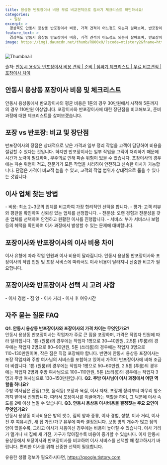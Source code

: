 ```yaml
---
title: 용상동 반포장이사 비용 무료 비교견적으로 짐싸기 체크리스트 확인하세요!
categories:
  - 일상
excerpt: >
  경상북도 안동시 용상동 반포장이사 비용, 가격 견적이 어느정도 되는지 살펴보며, 반포장이사를 준비함에 있어 짐싸기 준비 체크리스트가 무엇인지 보겠습니다. 마지막으로 포장이사와 차이점을 통해 무료 비교견적으로 어떤 것이 더 합리적인 선택인지 공유 드립니다.안동시 용상동 포장이사 견적 샘플 보기 👈 클릭안동시 용상동 포장이사 가격 살펴보기 👈 클릭안동시 용상동 반포장이사 평균 이사 비용평수안동시 용상동 평균 이사 비용원룸 이사9평 이하 (1톤)30만원~투룸/쓰리룸 이사16평 ~ 20평 (2.5톤)80만원~쓰리룸 이사21평 (5톤) ~110만원~우리집 무료 이사견적 받기 👈 클릭포장 vs 반포장: 비교 및 장단점이사 방식에 따라 가격과 서비스 범위가 상이하며, 포장과 반포장의 가장 큰 차이점은 고객의 작..
feature_text: >
  경상북도 안동시 용상동 반포장이사 비용, 가격 견적이 어느정도 되는지 살펴보며, 반포장이사를 준비함에 있어 짐싸기 준비 체크리스트가 무엇인지 보겠습니다. 마지막으로 포장이사와 차이점을 통해 무료 비교견적으로 어떤 것이 더 합리적인 선택인지 공유 드립니다.안동시 용상동 포장이사 견적 샘플 보기 👈 클릭안동시 용상동 포장이사 가격 살펴보기 👈 클릭안동시 용상동 반포장이사 평균 이사 비용평수안동시 용상동 평균 이사 비용원룸 이사9평 이하 (1톤)30만원~투룸/쓰리룸 이사16평 ~ 20평 (2.5톤)80만원~쓰리룸 이사21평 (5톤) ~110만원~우리집 무료 이사견적 받기 👈 클릭포장 vs 반포장: 비교 및 장단점이사 방식에 따라 가격과 서비스 범위가 상이하며, 포장과 반포장의 가장 큰 차이점은 고객의 작..
image: https://img1.daumcdn.net/thumb/R800x0/?scode=mtistory2&fname=https%3A%2F%2Fblog.kakaocdn.net%2Fdn%2F0xVOP%2FbtsHd98hZjj%2FqC9iy2ktX1qNs8pdj11LU1%2Fimg.webp
---
```


![Thumbnail](https://img1.daumcdn.net/thumb/R800x0/?scode=mtistory2&fname=https%3A%2F%2Fblog.kakaocdn.net%2Fdn%2F0xVOP%2FbtsHd98hZjj%2FqC9iy2ktX1qNs8pdj11LU1%2Fimg.webp)

<p>출처: <a href="https://qoogle.tistory.com/9463" rel="dofollow">안동시 용상동 반포장이사 비용 견적 | 준비 | 짐싸기 체크리스트 | 무료 비교견적 | 포장이사 차이</a> </p>

## 안동시 용상동 포장이사 비용 및 체크리스트

안동시 용상동에서 반포장이사의 평균 비용은 1톤의 경우 30만원에서 시작해 5톤까지의 경우 110만원 이상입니다. 포장이사와 반포장이사에
대한 장단점을 비교해보고, 준비 과정에 대한 체크리스트를 살펴보겠습니다.

## 포장 vs 반포장: 비교 및 장단점

반포장이사의 장점은 상대적으로 낮은 가격과 일부 정리 작업을 고객이 담당하여 비용을 절감할 수 있다는 것입니다. 하지만 반포장이사는 일부
작업을 고객이 처리하기 때문에 시간과 노력이 필요하며, 부주의로 인해 파손 위험이 있을 수 있습니다. 포장이사의 경우에는 파손 위험이 적고,
전문가가 모든 작업을 처리하여 안전하고 신속한 이사가 가능합니다. 단점은 가격이 비교적 높을 수 있고, 고객의 작업 범위가 상대적으로 좁을
수 있다는 것입니다.

## 이사 업체 찾는 방법

\- 비용: 최소 2~3곳의 업체를 비교하여 가장 합리적인 선택을 합니다. \- 평가: 고객 리뷰와 평판을 확인하여 신뢰성 있는 업체를
선정합니다. \- 전문성: 오랜 경험과 전문성을 갖춘 업체를 선택하여 안전하고 원활한 이사를 진행합니다. \- 서비스: 부가 서비스나 보험
등의 혜택을 확인하여 이사 과정에서 발생할 수 있는 문제에 대비합니다.

## 포장이사와 반포장이사의 이사 비용 차이

이사 유형에 따라 작업 인원과 이사 비용이 달라집니다. 안동시 용상동 반포장이사와 포장이사의 작업 인원 및 포장 서비스에 따라서도 이사
비용이 달라지니 신중한 비교가 필요합니다.

## 포장이사와 반포장이사 선택 시 고려 사항

\- 이사 경험 \- 짐 양 \- 이사 거리 \- 이사 후 여유시간

## 자주 묻는 질문 FAQ

**Q1. 안동시 용상동 반포장이사와 포장이사의 가격 차이는 무엇인가요?**  
안동시 용상동 반포장이사는 작업자가 주로 큰 짐을 포장하며, 가격은 작업자 인원에 따라 달라집니다. 1톤 (원룸)의 경우에는 작업자 1명으로
30~40만원, 2.5톤 (투룸)의 경우에는 작업자 2명으로 80~90만원, 5톤 (쓰리룸)의 경우에는 작업자 3명으로
110~130만원이며, 작은 짐은 직접 포장해야 합니다. 반면에 안동시 용상동 포장이사는 포장 작업자와 주방 여사님의 서비스를 포함하고
있어서 가격이 반포장이사에 비해 조금 더 비쌉니다. 1톤 (원룸)의 경우에는 작업자 1명으로 50~60만원, 2.5톤 (투룸)의 경우에는
작업자 2명과 주방 여사님으로 100~110만원, 5톤 (쓰리룸)의 경우에는 작업자 3명과 주방 여사님으로 130~150만원입니다.
**Q2. 주방 여사님이 이사 과정에서 어떤 역할을 하나요?**  
주방 여사님은 잔짐(그릇, 음식등) 포장과 욕실, 이사 자재, 포장재 정리부터 마무리 청소까지 맡아서 진행합니다. 따라서 포장이사를
이끌어가는 역할을 하며, 그 덕분에 이사 속도를 2배 이상 높일 수 있습니다. **Q3. 안동시 용상동 이사비용을 결정짓는 주요 요인이
무엇인가요?**  
안동시 용상동 이사비용은 방의 갯수, 짐의 양과 종류, 이사 경험, 성향, 이사 거리, 이사 전 후 여유시간, 새 집 가전/가구 유무에 따라
결정됩니다. 보통 방의 개수가 많고 짐의 양이 많을수록, 그리고 이사가 처음이신 경우에는 비용이 높아질 수 있습니다. 이사 거리가 멀거나 새
집에 새 가전, 가구가 많아질수록 비용이 증가할 수 있습니다. 이제 안동시 용상동에서 포장이사와 반포장이사를 비교하여 이사 서비스를 선택할
때 참고하시기 바랍니다. 편리한 이사를 위해 신중한 선택이 필요합니다.

 

유용한 생활 정보가 필요하시다면, <a href="https://qoogle.tistory.com" rel="dofollow">https://qoogle.tistory.com</a>


